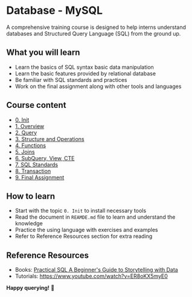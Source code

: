 # Database - MySQL
A comprehensive training course is designed to help interns understand databases 
and Structured Query Language (SQL) from the ground up.

## What you will learn
- Learn the basics of SQL syntax basic data manipulation
- Learn the basic features provided by relational database
- Be familiar with SQL standards and practices
- Work on the final assignment along with other tools and languages

## Course content
- [0. Init](./0.%20Init)
- [1. Overview](./1.%20Overview)
- [2. Query](./2.%20Query)
- [3. Structure and Operations](./3.%20Structure%20and%20Operations)
- [4. Functions](./4.%20Functions)
- [5. Joins](./5.%20Joins)
- [6. SubQuery, View, CTE](./6.%20Subquery,%20View,%20CTE)
- [7. SQL Standards](./7.%20SQL%20Standards)
- [8. Transaction](./8.%20Transaction)
- [9. Final Assignment](./9.%20Final%20Assignments)

## How to learn
- Start with the topic `0. Init` to install necessary tools
- Read the document in `REAMDE.md` file to learn and understand the knowledge
- Practice the using language with exercises and examples
- Refer to Reference Resources section for extra reading

## Reference Resources
- Books: [Practical SQL A Beginner's Guide to Storytelling with Data](https://www.google.com.vn/books/edition/Practical_SQL/ZVv6DwAAQBAJ?hl=en&gbpv=1)
- Tutorials: https://www.youtube.com/watch?v=ER8oKX5myE0

**Happy querying!** 🚀